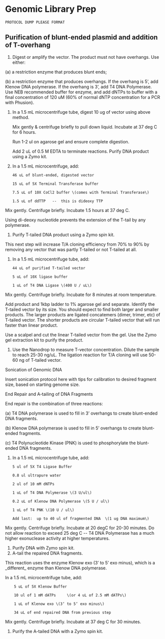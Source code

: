 # Genomic Library Prep

`PROTOCOL DUMP PLEASE FORMAT`

## Purification of blunt-ended plasmid and addition of T-overhang

1. Digest or amplify the vector. The product must not have overhangs. Use either:

\(a\) a restriction enzyme that produces blunt ends;

\(b\) a restriction enzyme that produces overhangs. If the overhang is 5’, add Klenow DNA polymerase. If the overhang is 3’, add T4 DNA Polymerase. Use NEB recommended buffer for enzyme, and add dNTPs to buffer with a final concentration of 120 uM \(60% of normal dNTP concentration for a PCR with Phusion\).

1. In a 1.5 mL microcentrifuge tube, digest 10 ug of vector using above method.

   Mix gently & centrifuge briefly to pull down liquid. Incubate at 37 deg C for 6 hours.

   Run 1-2 ul on agarose gel and ensure complete digestion.

   Add 2 uL of 0.5 M EDTA to terminate reactions. Purify DNA product using a Zymo kit.

2. In a 1.5 mL microcentrifuge, add:

   ```text
   46 uL of blunt-ended, digested vector

   15 uL of 5X Terminal Transferase buffer

   7.5 uL of 10X CoCl2 buffer \(comes with Terminal Transferase\)

   1.5 uL of ddTTP   --  this is dideoxy TTP
   ```

Mix gently. Centrifuge briefly. Incubate 1.5 hours at 37 deg C.

Using di-deoxy nucleotide prevents the extension of the T-tail by any polymerase.

1. Purify T-tailed DNA product using a Zymo spin kit.

This next step will increase T/A cloning efficiency from 70% to 90% by removing any vector that was partly T-tailed or not T-tailed at all.

1. In a 1.5 mL microcentrifuge tube, add:

   ```text
   44 uL of purified T-tailed vector

   5 uL of 10X ligase buffer

   1 uL of T4 DNA Ligase \(400 U / uL\)
   ```

Mix gently. Centrifuge briefly. Incubate for 8 minutes at room temperature.

Add product and 1kbp ladder to 1% agarose gel and separate. Identify the T-tailed vector by its size. You should expect to find both larger and smaller products. The larger products are ligated concatemers \(dimer, trimer, etc\) of T-tailed vector. The shorter products are circular T-tailed vector that will run faster than linear product.

Use a scalpel and cut the linear T-tailed vector from the gel. Use the Zymo gel extraction kit to purify the product.

1. Use the Nanodrop to measure T-vector concentration.  Dilute the sample to reach 25-30 ng/uL.  The ligation reaction for T/A cloning will use 50-60 ng of T-tailed vector.

Sonication of Genomic DNA

Insert sonication protocol here with tips for calibration to desired fragment size, based on starting genome size.

End Repair and A-tailing of DNA Fragments

End repair is the combination of three reactions:

\(a\) T4 DNA polymerase is used to fill in 3’ overhangs to create blunt-ended DNA fragments.

\(b\) Klenow DNA polymerase is used to fill in 5’ overhangs to create blunt-ended fragments.

\(c\) T4 Polynucleotide Kinase \(PNK\) is used to phosphorylate the blunt-ended DNA fragments.

1. In a 1.5 mL microcentrifuge tube, add:

   ```text
   5 ul of 5X T4 Ligase Buffer

   0.8 ul ultrapure water

   2 ul of 10 mM dNTPs

   1 uL of T4 DNA Polymerase \(3 U/ul\)

   0.2 uL of Klenow DNA Polymerase \(5 U / ul\)

   1 uL of T4 PNK \(10 U / ul\)

   Add last:  up to 40 ul of fragmented DNA  \(1 ug DNA maximum\)
   ```

Mix gently. Centrifuge briefly. Incubate at 20 degC for 20-30 minutes. Do not allow reaction to exceed 25 deg C -- T4 DNA Polymerase has a much higher exonuclease activity at higher temperatures.

1. Purify DNA with Zymo spin kit.
2. A-tail the repaired DNA fragments.

This reaction uses the enzyme Klenow exo \(3’ to 5’ exo minus\), which is a \_different\_ enzyme than Klenow DNA polymerase.

In a 1.5 mL microcentrifuge tube, add:

```text
    5 uL of 5X Klenow Buffer

    10 ul of 1 mM dATPs     \(or 4 uL of 2.5 mM dATPs\)

    1 uL of Klenow exo \(3ʼ to 5ʼ exo minus\)

    34 uL of end repaired DNA from previous step
```

Mix gently. Centrifuge briefly. Incubate at 37 deg C for 30 minutes.

1. Purify the A-tailed DNA with a Zymo spin kit.

